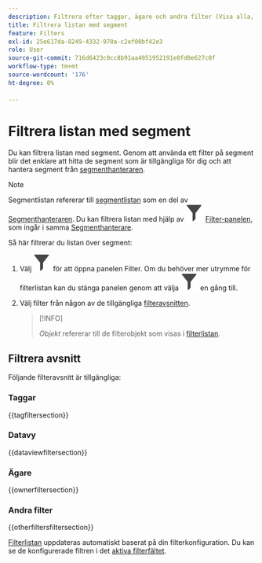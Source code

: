 ```yaml
---
description: Filtrera efter taggar, ägare och andra filter (Visa alla, Min, Delas med mig, Favoriter och Godkänd).
title: Filtrera listan med segment
feature: Filters
exl-id: 25e617da-8249-4332-970a-c2ef00bf42e3
role: User
source-git-commit: 716d6423c0cc8b91aa4951952191e0fd0e627c0f
workflow-type: tm+mt
source-wordcount: '176'
ht-degree: 0%

---
```


# Filtrera listan med segment

Du kan filtrera listan med segment. Genom att använda ett filter på segment blir det enklare att hitta de segment som är tillgängliga för dig och att hantera segment från [segmenthanteraren](manage-filters.md).

>[!NOTE]
>
>Segmentlistan refererar till [segmentlistan](manage-filters.md#filters-list) som en del av [Segmenthanteraren](manage-filters.md). Du kan filtrera listan med hjälp av ![Filter](/help/assets/icons/Filter.svg) [Filter-panelen](manage-filters.md#filter-panel), som ingår i samma [Segmenthanterare](manage-filters.md).
>


Så här filtrerar du listan över segment:

1. Välj ![Filter](/help/assets/icons/Filter.svg) för att öppna panelen Filter. Om du behöver mer utrymme för filterlistan kan du stänga panelen genom att välja ![Filter](/help/assets/icons/Filter.svg) en gång till.
1. Välj filter från någon av de tillgängliga [filteravsnitten](#filter-sections).

   >[!INFO]
   >
   >*Objekt* refererar till de filterobjekt som visas i [filterlistan](manage-filters.md#filters-list).
   > 

## Filtrera avsnitt

Följande filteravsnitt är tillgängliga:

### Taggar

{{tagfiltersection}}

### Datavy

{{dataviewfiltersection}}

### Ägare

{{ownerfiltersection}}


### Andra filter

{{otherfiltersfiltersection}}


[Filterlistan](manage-filters.md#filters-list) uppdateras automatiskt baserat på din filterkonfiguration. Du kan se de konfigurerade filtren i det [aktiva filterfältet](manage-filters.md#active-filter-bar).

